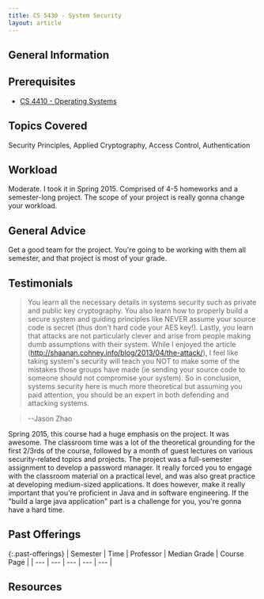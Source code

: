 ```yaml
---
title: CS 5430 - System Security
layout: article
---
```


## General Information

## Prerequisites

 - [CS 4410 - Operating Systems](https://github.com/mrkev/Official-CS-Wiki/blob/master/classes/CS4410.md)

## Topics Covered

Security Principles, Applied Cryptography, Access Control, Authentication

## Workload

Moderate. I took it in Spring 2015. Comprised of 4-5 homeworks and a semester-long project. The scope of your project is really gonna change your workload.

## General Advice

Get a good team for the project. You're going to be working with them all semester, and that project is most of your grade.

## Testimonials

 > You learn all the necessary details in systems security such as private and public key cryptography. You also learn how to properly build a secure system and guiding principles like NEVER assume your source code is secret (thus don't hard code your AES key!). Lastly, you learn that attacks are not particularly clever and arise from people making dumb assumptions with their system. While I enjoyed the article (http://shaanan.cohney.info/blog/2013/04/the-attack/), I feel like taking system's security will teach you NOT to make some of the mistakes those groups have made (ie sending your source code to someone should not compromise your system). So in conclusion, systems security here is much more theoretical but assuming you paid attention, you should be an expert in both defending and attacking systems.

 > --Jason Zhao

Spring 2015, this course had a huge emphasis on the project. It was awesome. The classroom time was a lot of the theoretical grounding for the first 2/3rds of the course, followed by a month of guest lectures on various security-related topics and projects. The project was a full-semester assignment to develop a password manager. It really forced you to engage with the classroom material on a practical level, and was also great practice at developing medium-sized applications. It does however, make it really important that you're proficient in Java and in software engineering. If the "build a large java application" part is a challenge for you, you're gonna have a hard time.

## Past Offerings

{:.past-offerings}
| Semester | Time | Professor | Median Grade | Course Page |
| --- | --- | --- | --- | --- |

## Resources
